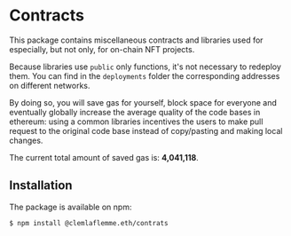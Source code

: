 # Contracts

This package contains miscellaneous contracts and libraries used for especially, but not only, for on-chain NFT projects.

Because libraries use `public` only functions, it's not necessary to redeploy them. You can find in the `deployments` folder
the corresponding addresses on different networks.

By doing so, you will save gas for yourself, block space for everyone and eventually globally increase the average
quality of the code bases in ethereum: using a common libraries incentives the users to make pull request to the
original code base instead of copy/pasting and making local changes.

The current total amount of saved gas is: **4,041,118**.

## Installation

The package is available on npm:

```bash
$ npm install @clemlaflemme.eth/contrats
```
